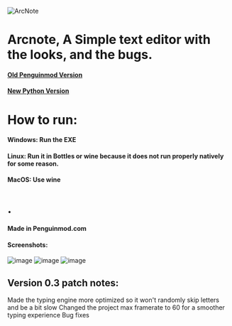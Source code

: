 ![ArcNote](https://github.com/user-attachments/assets/08447efd-c5a0-4ad8-99ed-f47eea018fa8)
# Arcnote, A Simple text editor with the looks, and the bugs.

#### [Old Penguinmod Version](https://github.com/arc360alt/arcnote/main/README.md#screenshots)
#### [New Python Version](https://github.com/arc360alt/arcnote/main/README.md#how-to-run)

# How to run:
#### Windows: Run the EXE
#### Linux: Run it in Bottles or wine because it does not run properly natively for some reason.
#### MacOS: Use wine

# .

#### Made in **Penguinmod.com**
#### Screenshots:
![image](https://github.com/user-attachments/assets/40dae7a7-9a99-4bb7-8a7c-6d56c39310c6)
![image](https://github.com/user-attachments/assets/208070f1-25d1-4f0b-9b0c-e3f2477c13cd)
![image](https://github.com/user-attachments/assets/d59dd1da-f1aa-4fd6-86f4-e0cb285d56f5)
## Version 0.3 patch notes:
Made the typing engine more optimized so it won't randomly skip letters and be a bit slow
Changed the project max framerate to 60 for a smoother typing experience
Bug fixes
